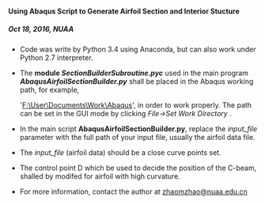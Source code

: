#### Using Abaqus Script to Generate Airfoil Section and Interior Stucture

##### Oct 18, 2016, NUAA

- Code was write by Python 3.4 using Anaconda, but can also work under Python 2.7 interpreter.


- The **module *SectionBuilderSubroutine.pyc*** used in the main program ***AbaqusAirfoilSectionBuilder.py*** shall be placed in the Abaqus working path, for example,

  '[F:\User\Documents\Work\Abaqus]()', in order to work properly. The path can be set in the GUI mode by clicking *File->Set Work Directory* .

- In the main script **AbaqusAirfoilSectionBuilder.py**, replace the *input_file* parameter with the full path of your input file, usually the airfoil data file.

- The  *input_file* (airfoil data) should be a close curve points set.

- The control point D which be used to decide the position of the C-beam, shalled by modifed for airfoil with high curvature.

- For more information, contact the author at  [zhaomzhao@nuaa.edu.cn](mailto://zhaomzhao@nuaa.edu.cn)

  ​

  ​